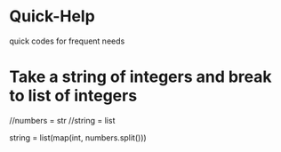 # Quick-Help
quick codes for frequent needs


# Take a string of integers and break to list of integers 
//numbers = str
//string = list

string = list(map(int, numbers.split()))
